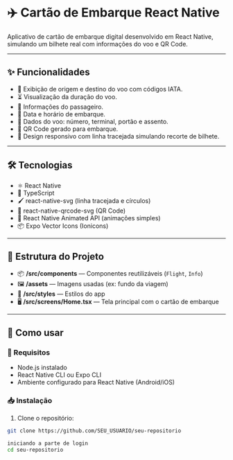 # ✈️ Cartão de Embarque React Native

Aplicativo de cartão de embarque digital desenvolvido em React Native, simulando um bilhete real com informações do voo e QR Code.

---

## ✨ Funcionalidades

- 📍 Exibição de origem e destino do voo com códigos IATA.
- ⏳ Visualização da duração do voo.
- 👤 Informações do passageiro.
- 📅 Data e horário de embarque.
- 🛫 Dados do voo: número, terminal, portão e assento.
- 📱 QR Code gerado para embarque.
- 🎨 Design responsivo com linha tracejada simulando recorte de bilhete.

---

## 🛠️ Tecnologias

- ⚛️ React Native
- 📝 TypeScript
- 🖌️ react-native-svg (linha tracejada e círculos)
- 🔳 react-native-qrcode-svg (QR Code)
- 🎣 React Native Animated API (animações simples)
- 📦 Expo Vector Icons (Ionicons)

---

## 📁 Estrutura do Projeto

- 📦 **/src/components** — Componentes reutilizáveis (`Flight`, `Info`)
- 🖼️ **/assets** — Imagens usadas (ex: fundo da viagem)
- 🎨 **/src/styles** — Estilos do app
- 🖥️ **/src/screens/Home.tsx** — Tela principal com o cartão de embarque

---

## 🚀 Como usar

### 🔧 Requisitos

- Node.js instalado
- React Native CLI ou Expo CLI
- Ambiente configurado para React Native (Android/iOS)

### 📥 Instalação

1. Clone o repositório:
```bash
git clone https://github.com/SEU_USUARIO/seu-repositorio

iniciando a parte de login
cd seu-repositorio
